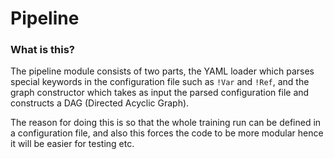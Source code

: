 # Pipeline

### What is this?
The pipeline module consists of two parts, the YAML loader which parses special keywords in
the configuration file such as `!Var` and `!Ref`, and the graph constructor which
takes as input the parsed configuration file and constructs a DAG (Directed Acyclic Graph).

The reason for doing this is so that the whole training run can be defined in a configuration file, and also this forces the code to be more modular hence it will be easier for testing etc.
